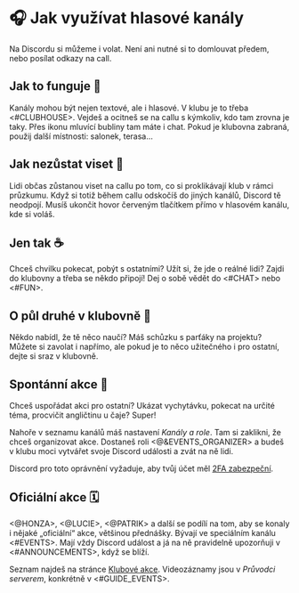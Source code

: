 # 🎧 Jak využívat hlasové kanály
Na Discordu si můžeme i volat. Není ani nutné si to domlouvat předem, nebo posílat odkazy na call.

## Jak to funguje 🧐
Kanály mohou být nejen textové, ale i hlasové. V klubu je to třeba <#CLUBHOUSE>. Vejdeš a ocitneš se na callu s kýmkoliv, kdo tam zrovna je taky. Přes ikonu mluvící bubliny tam máte i chat. Pokud je klubovna zabraná, použij další místnosti: salonek, terasa…

## Jak nezůstat viset 📵
Lidi občas zůstanou viset na callu po tom, co si proklikávají klub v rámci průzkumu. Když si totiž během callu odskočíš do jiných kanálů, Discord tě neodpojí. Musíš ukončit hovor červeným tlačítkem přímo v hlasovém kanálu, kde si voláš.

## Jen tak ☕️
Chceš chvilku pokecat, pobýt s ostatními? Užít si, že jde o reálné lidi? Zajdi do klubovny a třeba se někdo připojí! Dej o sobě vědět do <#CHAT> nebo <#FUN>.

## O půl druhé v klubovně 🤝
Někdo nabídl, že tě něco naučí? Máš schůzku s parťáky na projektu? Můžete si zavolat i napřímo, ale pokud je to něco užitečného i pro ostatní, dejte si sraz v klubovně.

## Spontánní akce 🙌
Chceš uspořádat akci pro ostatní? Ukázat vychytávku, pokecat na určité téma, procvičit angličtinu u čaje? Super!

Nahoře v seznamu kanálů máš nastavení _Kanály a role_. Tam si zaklikni, že chceš organizovat akce. Dostaneš roli <@&EVENTS_ORGANIZER> a budeš v klubu moci vytvářet svoje Discord události a zvát na ně lidi.

Discord pro toto oprávnění vyžaduje, aby tvůj účet měl [2FA zabezpeční](https://support.discord.com/hc/en-us/articles/219576828-Setting-up-Multi-Factor-Authentication).

## Oficiální akce 🗓️
<@HONZA>, <@LUCIE>, <@PATRIK> a další se podílí na tom, aby se konaly i nějaké „oficiální“ akce, většinou přednášky. Bývají ve speciálním kanálu <#EVENTS>. Mají vždy Discord událost a já na ně pravidelně upozorňuji v <#ANNOUNCEMENTS>, když se blíží.

Seznam najdeš na stránce [Klubové akce](https://junior.guru/events/). Videozáznamy jsou v _Průvodci serverem_, konkrétně v <#GUIDE_EVENTS>.

